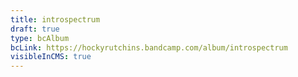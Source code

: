 ```yaml
---
title: introspectrum
draft: true
type: bcAlbum
bcLink: https://hockyrutchins.bandcamp.com/album/introspectrum
visibleInCMS: true
---
```

